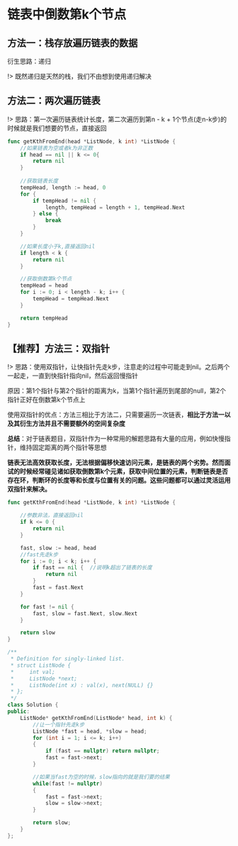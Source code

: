 # 链表中倒数第k个节点

## 方法一：栈存放遍历链表的数据

衍生思路：递归

!> 既然递归是天然的栈，我们不由想到使用递归解决

## 方法二：两次遍历链表

!> 思路：第一次遍历链表统计长度，第二次遍历到第n - k + 1个节点(走n-k步)的时候就是我们想要的节点，直接返回

```go
func getKthFromEnd(head *ListNode, k int) *ListNode {
	//如果链表为空或者k为非正数
	if head == nil || k <= 0{
        return nil
	}
	
	//获取链表长度
	tempHead, length := head, 0
	for {
		if tempHead != nil {
			length, tempHead = length + 1, tempHead.Next
		} else {
			break
		}
	}

	//如果长度小于k,直接返回nil
	if length < k {
		return nil
	}

	//获取倒数第k个节点
	tempHead = head
	for i := 0; i < length - k; i++ {
		tempHead = tempHead.Next
	}

	return tempHead
}
```



## 【推荐】方法三：双指针

!> 思路：使用双指针，让快指针先走k步，注意走的过程中可能走到nil。之后两个一起走，一直到快指针指向nil，然后返回慢指针

原因：第1个指针与第2个指针的距离为k，当第1个指针遍历到尾部的null，第2个指针正好在倒数第k个节点上

使用双指针的优点：方法三相比于方法二，只需要遍历一次链表，**相比于方法一以及其衍生方法并且不需要额外的空间复杂度**

**总结**：对于链表题目，双指针作为一种常用的解题思路有大量的应用，例如快慢指针，维持固定距离的两个指针等思想

**链表无法高效获取长度，无法根据偏移快速访问元素，是链表的两个劣势。然而面试的时候经常碰见诸如获取倒数第k个元素，获取中间位置的元素，判断链表是否存在环，判断环的长度等和长度与位置有关的问题。这些问题都可以通过灵活运用双指针来解决。**


```go
func getKthFromEnd(head *ListNode, k int) *ListNode {

	//参数非法，直接返回nil
	if k <= 0 {
		return nil
	}

	fast, slow := head, head
	//fast先走k步
	for i := 0; i < k; i++ {
		if fast == nil {  //说明k超出了链表的长度
			return nil
		}
		fast = fast.Next
	}

	for fast != nil {
		fast, slow = fast.Next, slow.Next
	}

	return slow
}
```


```c++
/**
 * Definition for singly-linked list.
 * struct ListNode {
 *     int val;
 *     ListNode *next;
 *     ListNode(int x) : val(x), next(NULL) {}
 * };
 */
class Solution {
public:
    ListNode* getKthFromEnd(ListNode* head, int k) {
        //让一个指针先走k步
        ListNode *fast = head, *slow = head;
        for (int i = 1; i <= k; i++)
        {
            if (fast == nullptr) return nullptr;
            fast = fast->next;
        }

        //如果当fast为空的时候，slow指向的就是我们要的结果
        while(fast != nullptr)
        {
            fast = fast->next;
            slow = slow->next;
        }

        return slow;
    }
};
```